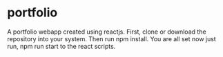 # portfolio
 A portfolio webapp created using reactjs.
 First, clone or download the repository into your system.
 Then run npm install.
 You are all set now just run, npm run start to the react scripts.
